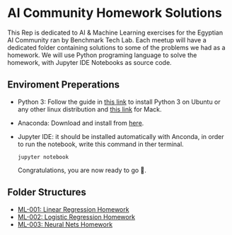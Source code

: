 # AI Community Homework Solutions
This Rep is dedicated to AI &amp; Machine Learning exercises for the Egyptian AI Community ran by Benchmark Tech Lab. Each meetup will have a dedicated folder containing solutions to some of the problems we had as a homework. We will use Python programing language to solve the homework, with Jupyter IDE Notebooks as source code.


## Enviroment Preperations
- Python 3: Follow the guide in [this link](http://docs.python-guide.org/en/latest/starting/install3/linux/) to install Python 3 on Ubuntu or any other linux distribution and [this link](http://docs.python-guide.org/en/latest/starting/install3/osx/) for Mack.
- Anaconda: Download and install from [here](https://www.anaconda.com/download/).
- Jupyter IDE: it should be installed automatically with Anconda, in order to run the notebook, write this command in ther terminal.
  ```
  jupyter notebook
  ```
  
  Congratulations, you are now ready to go 👏.
  
  
## Folder Structures
  - [ML-001: Linear Regression Homework](https://github.com/BeTechLabs/AI-Comunity-Homeworks/tree/master/ml-001)
  - [ML-002: Logistic Regression Homework](https://github.com/BeTechLabs/AI-Comunity-Homeworks/tree/master/ml-002)
  - [ML-003: Neural Nets Homework](https://github.com/BeTechLabs/AI-Comunity-Homeworks/tree/master/ml-003)
  
